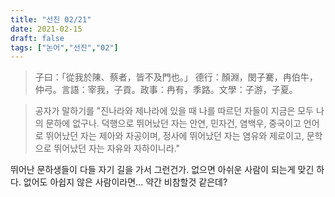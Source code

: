 ```yaml
---
title: "선진 02/21"
date: 2021-02-15
draft: false
tags: ["논어","선진","02"]
---
```


> 子曰：「從我於陳、蔡者，皆不及門也。」 德行：顏淵，閔子騫，冉伯牛，仲弓。言語：宰我，子貢。政事：冉有，季路。文學：子游，子夏。

> 공자가 말하기를 "진나라와 제나라에 있을 때 나를 따르던 자들이 지금은 모두 나의 문하에 없구나. 덕행으로 뛰어났던 자는 안연, 민자건, 염백우, 중국이고 언어로 뛰어났던 자는 제아와 자공이며, 정사에 뛰어났던 자는 염유와 제로이고, 문학으로 뛰어났던 자는 자유와 자하이니라." 

뛰어난 문하생들이 다들 자기 길을 가서 그런건가. 없으면 아쉬운 사람이 되는게 맞긴 하다. 없어도 아쉽지 않은 사람이라면... 약간 비참할것 같은데?
